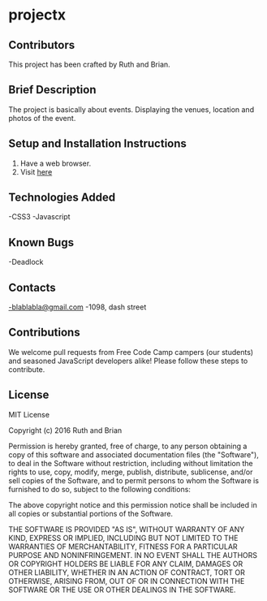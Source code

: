 # projectx
## Contributors
This project has been crafted by Ruth and Brian.
## Brief Description
The project is basically about events. Displaying the venues, location and photos of the event.
## Setup and Installation Instructions
1. Have a web browser.
2. Visit [here](http://www.google.com)

## Technologies Added
-CSS3
-Javascript
## Known Bugs
-Deadlock
## Contacts
-blablabla@gmail.com
-1098, dash street
## Contributions
We welcome pull requests from Free Code Camp campers (our students) and seasoned JavaScript developers alike! Please follow these steps to contribute.

## License

MIT License

Copyright (c) 2016 Ruth and Brian

Permission is hereby granted, free of charge, to any person obtaining a copy
of this software and associated documentation files (the "Software"), to deal
in the Software without restriction, including without limitation the rights
to use, copy, modify, merge, publish, distribute, sublicense, and/or sell
copies of the Software, and to permit persons to whom the Software is
furnished to do so, subject to the following conditions:

The above copyright notice and this permission notice shall be included in all
copies or substantial portions of the Software.

THE SOFTWARE IS PROVIDED "AS IS", WITHOUT WARRANTY OF ANY KIND, EXPRESS OR
IMPLIED, INCLUDING BUT NOT LIMITED TO THE WARRANTIES OF MERCHANTABILITY,
FITNESS FOR A PARTICULAR PURPOSE AND NONINFRINGEMENT. IN NO EVENT SHALL THE
AUTHORS OR COPYRIGHT HOLDERS BE LIABLE FOR ANY CLAIM, DAMAGES OR OTHER
LIABILITY, WHETHER IN AN ACTION OF CONTRACT, TORT OR OTHERWISE, ARISING FROM,
OUT OF OR IN CONNECTION WITH THE SOFTWARE OR THE USE OR OTHER DEALINGS IN THE
SOFTWARE.
